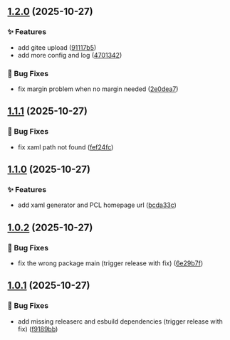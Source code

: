 ## [1.2.0](https://github.com/pynickle/koishi-plugin-minecraft-notifier/compare/v1.1.1...v1.2.0) (2025-10-27)

### ✨ Features

* add gitee upload ([91117b5](https://github.com/pynickle/koishi-plugin-minecraft-notifier/commit/91117b5729566b0922400cf1472d605d259bd4d6))
* add more config and log ([4701342](https://github.com/pynickle/koishi-plugin-minecraft-notifier/commit/47013426e81bbc27668bd22c1754afd8cb099798))

### 🐛 Bug Fixes

* fix margin problem when no margin needed ([2e0dea7](https://github.com/pynickle/koishi-plugin-minecraft-notifier/commit/2e0dea74699656ea31bcbc301bbc52c6bb54c8f1))

## [1.1.1](https://github.com/pynickle/koishi-plugin-minecraft-notifier/compare/v1.1.0...v1.1.1) (2025-10-27)

### 🐛 Bug Fixes

* fix xaml path not found ([fef24fc](https://github.com/pynickle/koishi-plugin-minecraft-notifier/commit/fef24fcf0eebab2786c147a2fe159166cafa8dad))

## [1.1.0](https://github.com/pynickle/koishi-plugin-minecraft-notifier/compare/v1.0.2...v1.1.0) (2025-10-27)

### ✨ Features

* add xaml generator and PCL homepage url ([bcda33c](https://github.com/pynickle/koishi-plugin-minecraft-notifier/commit/bcda33ca73e373970a18c96d31bf3e46194ea43d))

## [1.0.2](https://github.com/pynickle/koishi-plugin-minecraft-notifier/compare/v1.0.1...v1.0.2) (2025-10-27)

### 🐛 Bug Fixes

* fix the wrong package main (trigger release with fix) ([6e29b7f](https://github.com/pynickle/koishi-plugin-minecraft-notifier/commit/6e29b7f75f1a6c291e4015b310447defce0a8e27))

## [1.0.1](https://github.com/pynickle/koishi-plugin-minecraft-notifier/compare/v1.0.0...v1.0.1) (2025-10-27)

### 🐛 Bug Fixes

* add missing releaserc and esbuild dependencies (trigger release with fix) ([f9189bb](https://github.com/pynickle/koishi-plugin-minecraft-notifier/commit/f9189bb255135b83904122922ae00d8717c0447b))
